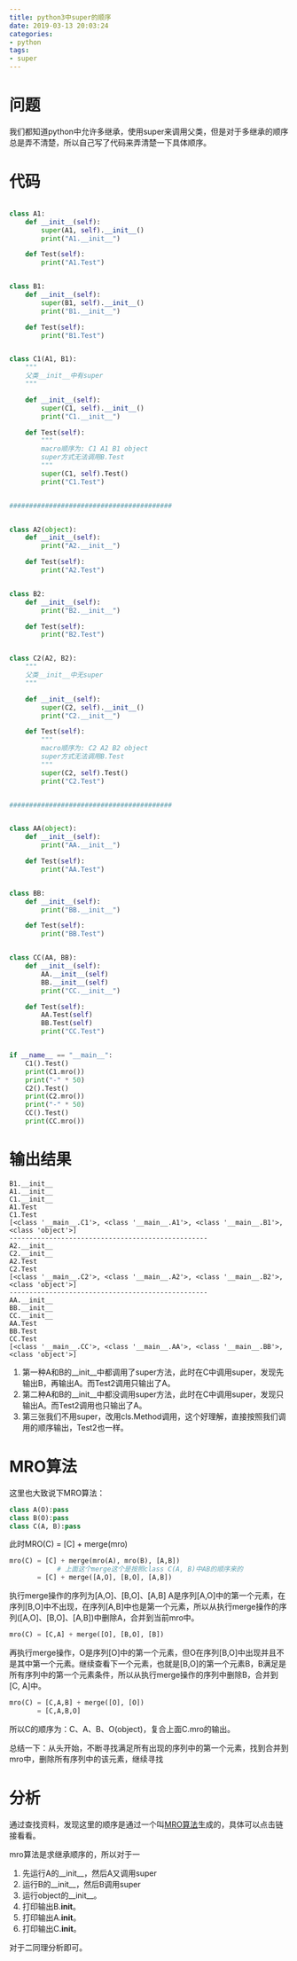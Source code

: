 ```yaml
---
title: python3中super的顺序
date: 2019-03-13 20:03:24
categories:
- python
tags:
- super
---
```


# 问题
我们都知道python中允许多继承，使用super来调用父类，但是对于多继承的顺序总是弄不清楚，所以自己写了代码来弄清楚一下具体顺序。

# 代码
```python

class A1:
    def __init__(self):
        super(A1, self).__init__()
        print("A1.__init__")

    def Test(self):
        print("A1.Test")


class B1:
    def __init__(self):
        super(B1, self).__init__()
        print("B1.__init__")

    def Test(self):
        print("B1.Test")


class C1(A1, B1):
    """
    父类__init__中有super
    """

    def __init__(self):
        super(C1, self).__init__()
        print("C1.__init__")

    def Test(self):
        """
        macro顺序为: C1 A1 B1 object
        super方式无法调用B.Test
        """
        super(C1, self).Test()
        print("C1.Test")


#########################################


class A2(object):
    def __init__(self):
        print("A2.__init__")

    def Test(self):
        print("A2.Test")


class B2:
    def __init__(self):
        print("B2.__init__")

    def Test(self):
        print("B2.Test")


class C2(A2, B2):
    """
    父类__init__中无super
    """

    def __init__(self):
        super(C2, self).__init__()
        print("C2.__init__")

    def Test(self):
        """
        macro顺序为: C2 A2 B2 object
        super方式无法调用B.Test
        """
        super(C2, self).Test()
        print("C2.Test")


#########################################


class AA(object):
    def __init__(self):
        print("AA.__init__")

    def Test(self):
        print("AA.Test")


class BB:
    def __init__(self):
        print("BB.__init__")

    def Test(self):
        print("BB.Test")


class CC(AA, BB):
    def __init__(self):
        AA.__init__(self)
        BB.__init__(self)
        print("CC.__init__")

    def Test(self):
        AA.Test(self)
        BB.Test(self)
        print("CC.Test")


if __name__ == "__main__":
    C1().Test()
    print(C1.mro())
    print("-" * 50)
    C2().Test()
    print(C2.mro())
    print("-" * 50)
    CC().Test()
    print(CC.mro())

```

# 输出结果
```
B1.__init__
A1.__init__
C1.__init__
A1.Test
C1.Test
[<class '__main__.C1'>, <class '__main__.A1'>, <class '__main__.B1'>, <class 'object'>]
--------------------------------------------------
A2.__init__
C2.__init__
A2.Test
C2.Test
[<class '__main__.C2'>, <class '__main__.A2'>, <class '__main__.B2'>, <class 'object'>]
--------------------------------------------------
AA.__init__
BB.__init__
CC.__init__
AA.Test
BB.Test
CC.Test
[<class '__main__.CC'>, <class '__main__.AA'>, <class '__main__.BB'>, <class 'object'>]
```

1. 第一种A和B的__init__中都调用了super方法，此时在C中调用super，发现先输出B，再输出A。而Test2调用只输出了A。
2. 第二种A和B的__init__中都没调用super方法，此时在C中调用super，发现只输出A。而Test2调用也只输出了A。
3. 第三张我们不用super，改用cls.Method调用，这个好理解，直接按照我们调用的顺序输出，Test2也一样。


# MRO算法
这里也大致说下MRO算法：
```python
class A(O):pass
class B(O):pass
class C(A, B):pass
```
此时MRO(C) = [C] + merge(mro)
```python
mro(C) = [C] + merge(mro(A), mro(B), [A,B])     
            # 上面这个merge这个是按照class C(A, B)中AB的顺序来的
       = [C] + merge([A,O], [B,O], [A,B])
```
执行merge操作的序列为[A,O]、[B,O]、[A,B]
A是序列[A,O]中的第一个元素，在序列[B,O]中不出现，在序列[A,B]中也是第一个元素，所以从执行merge操作的序列([A,O]、[B,O]、[A,B])中删除A，合并到当前mro中。
```python
mro(C) = [C,A] + merge([O], [B,O], [B])
```
再执行merge操作，O是序列[O]中的第一个元素，但O在序列[B,O]中出现并且不是其中第一个元素。继续查看下一个元素，也就是[B,O]的第一个元素B，B满足是所有序列中的第一个元素条件，所以从执行merge操作的序列中删除B，合并到[C, A]中。
```python
mro(C) = [C,A,B] + merge([O], [O]) 
       = [C,A,B,O]
```
所以C的顺序为：C、A、B、O(object)，复合上面C.mro的输出。

总结一下：从头开始，不断寻找满足所有出现的序列中的第一个元素，找到合并到mro中，删除所有序列中的该元素，继续寻找

# 分析
通过查找资料，发现这里的顺序是通过一个叫[MRO算法](https://www.jianshu.com/p/a08c61abe895)生成的，具体可以点击链接看看。

mro算法是求继承顺序的，所以对于一
1. 先运行A的__init__，然后A又调用super
2. 运行B的__init__，然后B调用super
3. 运行object的__init__。
4. 打印输出B.__init__。
5. 打印输出A.__init__。
5. 打印输出C.__init__。

对于二同理分析即可。
